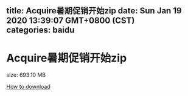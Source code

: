 
title: Acquire暑期促销开始zip
date: Sun Jan 19 2020 13:39:07 GMT+0800 (CST)    
categories: baidu
---

# Acquire暑期促销开始zip
size: 693.10 MB
 
 

[How to download](https://bpcam.bemobtrk.com/go/2ceec3aa-1ca2-46d6-b9ff-aaa5c184517c?jno=1106)